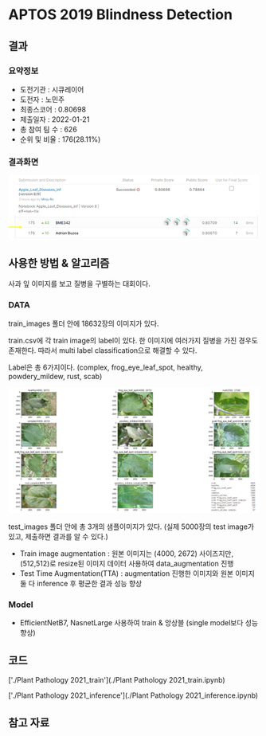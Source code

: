 # APTOS 2019 Blindness Detection 

## 결과

### 요약정보

- 도전기관 : 시큐레이어
- 도전자 : 노민주
- 최종스코어 : 0.80698
- 제출일자 : 2022-01-21
- 총 참여 팀 수 : 626
- 순위 및 비율 : 176(28.11%)

### 결과화면

![leaderboard](./img/img_leaderboard.png)

## 사용한 방법 & 알고리즘

사과 잎 이미지를 보고 질병을 구별하는 대회이다.

### DATA

train_images 폴더 안에 18632장의 이미지가 있다.

train.csv에 각 train image의 label이 있다. 한 이미지에 여러가지 질병을 가진 경우도 존재한다. 따라서 multi label classification으로 해결할 수 있다.

Label은 총 6가지이다. (complex, frog_eye_leaf_spot, healthy, powdery_mildew, rust, scab)

![train_image_example](./img/train_image_example.png)

test_images 폴더 안에 총 3개의 샘플이미지가 있다. (실제 5000장의 test image가 있고, 제출하면 결과를 알 수 있다.)

- Train image augmentation : 원본 이미지는 (4000, 2672) 사이즈지만, (512,512)로 resize된 이미지 데이터 사용하여 data_augmentation 진행
- Test Time Augmentation(TTA) : augmentation 진행한 이미지와 원본 이미지 둘 다 inference 후 평균한 결과 성능 향상

### Model
- EfficientNetB7, NasnetLarge 사용하여 train & 앙상블 (single model보다 성능 향상)



## 코드
['./Plant Pathology 2021_train'](./Plant Pathology 2021_train.ipynb)

['./Plant Pathology 2021_inference'](./Plant Pathology 2021_inference.ipynb)

## 참고 자료
